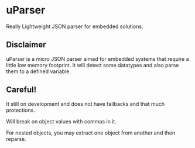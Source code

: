 # uParser
Really Lightweight JSON parser for embedded solutions.

## Disclaimer

uParser is a micro JSON parser aimed for embedded systems that require a little low memory footprint. It will detect some datatypes and also parse them to a defined variable.

## Careful!

It still on development and does not have fallbacks and that much protections.

Will break on object values with commas in it.

For nested objects, you may extract one object from another and then reparse.